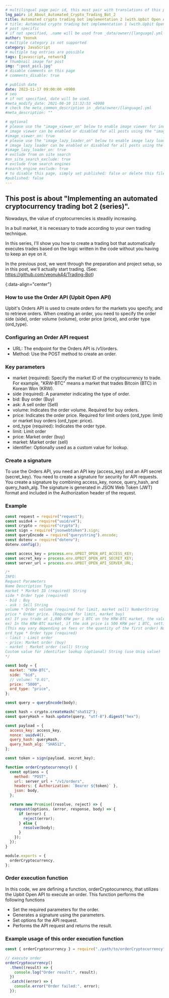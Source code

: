 ```yaml
---
# multilingual page pair id, this must pair with translations of this page. (This name must be unique)
lng_pair: id_About_Automated_Crypto_Trading_Bot_2
title: Automated crypto trading bot implementation 2 (with.Upbit Open API)
# title: Automated crypto trading bot implementation 1 (with.Upbit Open API)
# post specific
# if not specified, .name will be used from _data/owner/[language].yml
author: Yeonuk
# multiple category is not supported
category: JavaScript
# multiple tag entries are possible
tags: [javascript, network]
# thumbnail image for post
img: ":post_pic1.jpg"
# disable comments on this page
# comments_disable: true

# publish date
date: 2023-11-17 09:00:00 +0900
# seo
# if not specified, date will be used.
#meta_modify_date: 2021-08-10 11:32:53 +0900
# check the meta_common_description in _data/owner/[language].yml
#meta_description: ""

# optional
# please use the "image_viewer_on" below to enable image viewer for individual pages or posts (_posts/ or [language]/_posts folders).
# image viewer can be enabled or disabled for all posts using the "image_viewer_posts: true" setting in _data/conf/main.yml.
#image_viewer_on: true
# please use the "image_lazy_loader_on" below to enable image lazy loader for individual pages or posts (_posts/ or [language]/_posts folders).
# image lazy loader can be enabled or disabled for all posts using the "image_lazy_loader_posts: true" setting in _data/conf/main.yml.
#image_lazy_loader_on: true
# exclude from on site search
#on_site_search_exclude: true
# exclude from search engines
#search_engine_exclude: true
# to disable this page, simply set published: false or delete this file
#published: false
---
```


<!-- outline-start -->

## This post is about "Implementing an automated cryptocurrency trading bot 2 (series)".

Nowadays, the value of cryptocurrencies is steadily increasing.

In a bull market, it is necessary to trade according to your own trading technique.

In this series, I'll show you how to create a trading bot that automatically executes trades based on the logic written in the code without you having to keep an eye on it.

In the previous post, we went through the preparation and project setup, so in this post, we'll actually start trading. (See: https://github.com/yeonuk44/Trading-Bot)

{:data-align="center"}

<!-- outline-end -->

### How to use the Order API (Upbit Open API)

Upbit's Orders API is used to create orders for the markets you specify, and to retrieve orders. When creating an order, you need to specify the order side (side), order volume (volume), order price (price), and order type (ord_type).

### Configuring an Order API request

- URL: The endpoint for the Orders API is /v1/orders.
- Method: Use the POST method to create an order.

### Key parameters

- market (required): Specify the market ID of the cryptocurrency to trade. For example, "KRW-BTC" means a market that trades Bitcoin (BTC) in Korean Won (KRW).
- side (required): A parameter indicating the type of order.
- bid: Buy order (Buy)
- ask: A sell order (Sell)
- volume: Indicates the order volume. Required for buy orders.
- price: Indicates the order price. Required for limit orders (ord_type: limit) or market buy orders (ord_type: price).
- ord_type (required): Indicates the order type.
- limit: Limit order
- price: Market order (buy)
- market: Market order (sell)
- identifier: Optionally used as a custom value for lookup.

### Create a signature

To use the Orders API, you need an API key (access_key) and an API secret (secret_key).
You need to create a signature for security for API requests.
You create a signature by combining access_key, nonce, query_hash, and query_hash_alg.
The signature is generated in JSON Web Token (JWT) format and included in the Authorization header of the request.

### Example

```javascript
const request = require("request");
const uuidv4 = require("uuid/v4");
const crypto = require("crypto");
const sign = require("jsonwebtoken").sign;
const queryEncode = require("querystring").encode;
const dotenv = require("dotenv");
dotenv.config();

const access_key = process.env.UPBIT_OPEN_API_ACCESS_KEY;
const secret_key = process.env.UPBIT_OPEN_API_SECRET_KEY;
const server_url = process.env.UPBIT_OPEN_API_SERVER_URL;

/*
INFO:
Request Parameters
Name Description Type
market * Market ID (required) String
side * Order type (required)
- bid : Buy
- ask : Sell String
volume * Order volume (required for limit, market sell) NumberString
price * Order price. (Required for limit, market buy)
ex) If you trade at 1,000 KRW per 1 BTC on the KRW-BTC market, the value will be 1000.
ex) In the KRW-BTC market, if the ask price is 500 KRW per 1 BTC, setting the value to 1000 when buying at the market will buy 2 BTC.
(This may vary depending on fees or the quantity of the first order) NumberString
ord_type * Order type (required)
- limit : Limit order
- price: Market order (buy)
- market : Market order (sell) String
Custom value for identifier lookup (optional) String (use Uniq value)
*/

const body = {
  market: "KRW-BTC",
  side: "bid",
  // volume: "0.01",
  price: "5000",
  ord_type: "price",
};

const query = queryEncode(body);

const hash = crypto.createHash("sha512");
const queryHash = hash.update(query, "utf-8").digest("hex");

const payload = {
  access_key: access_key,
  nonce: uuidv4(),
  query_hash: queryHash,
  query_hash_alg: "SHA512",
};

const token = sign(payload, secret_key);

function orderCryptocurrency() {
  const options = {
    method: "POST",
    url: server_url + "/v1/orders",
    headers: { Authorization: `Bearer ${token}` },
    json: body,
  };

  return new Promise((resolve, reject) => {
    request(options, (error, response, body) => {
      if (error) {
        reject(error);
      } else {
        resolve(body);
      }
    });
  });
}

module.exports = {
  orderCryptocurrency,
};
```

### Order execution function

In this code, we are defining a function, orderCryptocurrency, that utilizes the Upbit Open API to execute an order. This function performs the following functions

- Set the required parameters for the order.
- Generates a signature using the parameters.
- Set options for the API request.
- Performs the API request and returns the result.

### Example usage of this order execution function

```javascript
const { orderCryptocurrency } = require("./path/to/orderCryptocurrency");

// execute order
orderCryptocurrency()
  .then((result) => {
    console.log("Order result:", result);
  })
  .catch((error) => {
    console.error("Order failed:", error);
  });
```
